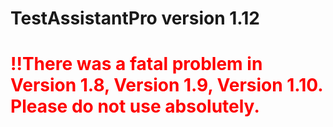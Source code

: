 # TestAssistantPro version 1.12

# <span style="color:red">!!There was a fatal problem in Version 1.8, Version 1.9, Version 1.10. Please do not use absolutely.</span>
